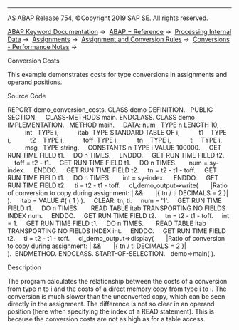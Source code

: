   

* * *

AS ABAP Release 754, ©Copyright 2019 SAP SE. All rights reserved.

[ABAP Keyword Documentation](javascript:call_link\('abenabap.htm'\)) →  [ABAP − Reference](javascript:call_link\('abenabap_reference.htm'\)) →  [Processing Internal Data](javascript:call_link\('abenabap_data_working.htm'\)) →  [Assignments](javascript:call_link\('abenvalue_assignments.htm'\)) →  [Assignment and Conversion Rules](javascript:call_link\('abenconversion_rules.htm'\)) →  [Conversions - Performance Notes](javascript:call_link\('abenconversion_perfo.htm'\)) → 

Conversion Costs

This example demonstrates costs for type conversions in assignments and operand positions.

Source Code

REPORT demo\_conversion\_costs.
CLASS demo DEFINITION.
  PUBLIC SECTION.
    CLASS-METHODS main.
ENDCLASS.
CLASS demo IMPLEMENTATION.
  METHOD main.
    DATA: num   TYPE n LENGTH 10,
          int   TYPE i,
          itab  TYPE STANDARD TABLE OF i,
          t1    TYPE i,
          t2    TYPE i,
          toff  TYPE i,
          tn    TYPE i,
          ti    TYPE i,
          msg   TYPE string.
    CONSTANTS n TYPE i VALUE 100000.
    GET RUN TIME FIELD t1.
    DO n TIMES.
    ENDDO.
    GET RUN TIME FIELD t2.
    toff = t2 - t1.
    GET RUN TIME FIELD t1.
    DO n TIMES.
      num = sy-index.
    ENDDO.
    GET RUN TIME FIELD t2.
    tn = t2 - t1 - toff.
    GET RUN TIME FIELD t1.
    DO n TIMES.
      int = sy-index.
    ENDDO.
    GET RUN TIME FIELD t2.
    ti = t2 - t1 - toff.
    cl\_demo\_output=>write(
      |Ratio of conversion to copy during assignment: | &&
      |{ tn / ti DECIMALS = 2 }| ).
    itab = VALUE #( ( 1 ) ).
    CLEAR: tn, ti.
    num = '1'.
    GET RUN TIME FIELD t1.
    DO n TIMES.
      READ TABLE itab TRANSPORTING NO FIELDS INDEX num.
    ENDDO.
    GET RUN TIME FIELD t2.
    tn = t2 - t1 - toff.
    int = 1.
    GET RUN TIME FIELD t1.
    DO n TIMES.
      READ TABLE itab TRANSPORTING NO FIELDS INDEX int.
    ENDDO.
    GET RUN TIME FIELD t2.
    ti = t2 - t1 - toff.
    cl\_demo\_output=>display(
      |Ratio of conversion to copy during assignment: | &&
      |{ tn / ti DECIMALS = 2 }| ).  ENDMETHOD.
ENDCLASS.
START-OF-SELECTION.
  demo=>main( ).

Description

The program calculates the relationship between the costs of a conversion from type n to i and the costs of a direct memory copy from type i to i. The conversion is much slower than the unconverted copy, which can be seen directly in the assignment. The difference is not so clear in an operand position (here when specifying the index of a READ statement). This is because the conversion costs are not as high as for a table access.